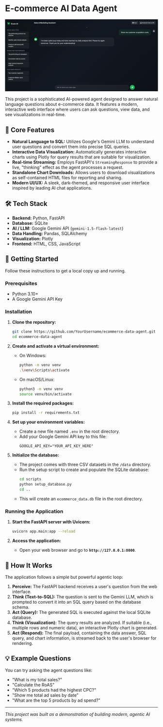 # E-commerce AI Data Agent

![E-commerce AI Agent Screenshot](./assets/agentui.png)

This project is a sophisticated AI-powered agent designed to answer natural language questions about e-commerce data. It features a modern, interactive web interface where users can ask questions, view data, and see visualizations in real-time.

## 🌟 Core Features

-   **Natural Language to SQL:** Utilizes Google's Gemini LLM to understand user questions and convert them into precise SQL queries.
-   **Interactive Data Visualization:** Automatically generates interactive charts using Plotly for query results that are suitable for visualization.
-   **Real-time Streaming:** Employs FastAPI's `StreamingResponse` to provide a live, "thinking" effect as the agent processes a request.
-   **Standalone Chart Downloads:** Allows users to download visualizations as self-contained HTML files for reporting and sharing.
-   **Modern UI/UX:** A sleek, dark-themed, and responsive user interface inspired by leading AI chat applications.

## 🛠️ Tech Stack

-   **Backend:** Python, FastAPI
-   **Database:** SQLite
-   **AI / LLM:** Google Gemini API (`gemini-1.5-flash-latest`)
-   **Data Handling:** Pandas, SQLAlchemy
-   **Visualization:** Plotly
-   **Frontend:** HTML, CSS, JavaScript

## 🚀 Getting Started

Follow these instructions to get a local copy up and running.

### Prerequisites

-   Python 3.10+
-   A Google Gemini API Key

### Installation

1.  **Clone the repository:**
    ```bash
    git clone https://github.com/YourUsername/ecommerce-data-agent.git
    cd ecommerce-data-agent
    ```

2.  **Create and activate a virtual environment:**
    *   On Windows:
        ```bash
        python -m venv venv
        .\venv\Scripts\activate
        ```
    *   On macOS/Linux:
        ```bash
        python3 -m venv venv
        source venv/bin/activate
        ```

3.  **Install the required packages:**
    ```bash
    pip install -r requirements.txt
    ```

4.  **Set up your environment variables:**
    *   Create a new file named `.env` in the root directory.
    *   Add your Google Gemini API key to this file:
        ```
        GOOGLE_API_KEY="YOUR_API_KEY_HERE"
        ```

5.  **Initialize the database:**
    *   The project comes with three CSV datasets in the `/data` directory.
    *   Run the setup script to create and populate the SQLite database:
        ```bash
        cd scripts
        python setup_database.py
        cd ..
        ```
    *   This will create an `ecommerce_data.db` file in the root directory.

### Running the Application

1.  **Start the FastAPI server with Uvicorn:**
    ```bash
    uvicorn app.main:app --reload
    ```

2.  **Access the application:**
    *   Open your web browser and go to **`http://127.0.0.1:8000`**.

## 📝 How It Works

The application follows a simple but powerful agentic loop:

1.  **Perceive:** The FastAPI backend receives a user's question from the web interface.
2.  **Think (Text-to-SQL):** The question is sent to the Gemini LLM, which is prompted to convert it into an SQL query based on the database schema.
3.  **Act (Query):** The generated SQL is executed against the local SQLite database.
4.  **Think (Visualization):** The query results are analyzed. If suitable (i.e., multiple rows and numeric data), an interactive Plotly chart is generated.
5.  **Act (Respond):** The final payload, containing the data answer, SQL query, and chart information, is streamed back to the user's browser for rendering.

## 💡 Example Questions

You can try asking the agent questions like:
-   "What is my total sales?"
-   "Calculate the RoAS"
-   "Which 5 products had the highest CPC?"
-   "Show me total ad sales by date"
-   "What are the top 5 products by ad spend?"

---

_This project was built as a demonstration of building modern, agentic AI systems._